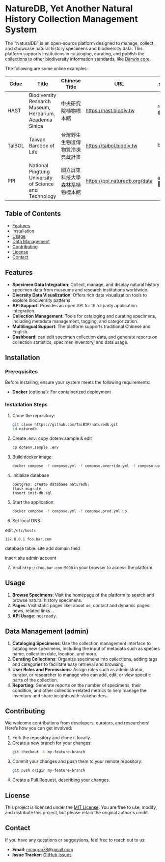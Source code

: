 # NatureDB, Yet Another Natural History Collection Management System

The "NaturalDB" is an open-source platform designed to manage, collect, and showcase natural history specimens and biodiversity data. This platform supports institutions in cataloging, curating, and publish the collections to other biodiversity information standards, like [Darwin core](https://dwc.tdwg.org/).

The following are some online examples:

| Cdoe | Title | Chinese Title | URL | status |
| ---- | ----- | --------------| --- | ------ |
| HAST | Biodiversity Research Museum, Herbarium, Academia Sinica | 中央研究院植物標本館 | https://hast.biodiv.tw | release 🟢 |
| TaiBOL | Taiwan Barcode of Life | 台灣野生生物遺傳物質冷凍典藏計畫 | https://taibol.biodiv.tw | beta🟡 |
| PPI | National Pingtung University of Science and Technology | 國立屏東科技大學森林系植物標本館 | https://ppi.naturedb.org/data | alpha 🔴 |

## Table of Contents

- [Features](#features)
- [Installation](#installation)
- [Usage](#usage)
- [Data Management](#data-management)
- [Contributing](#contributing)
- [License](#license)
- [Contact](#contact)

## Features

- **Specimen Data Integration**: Collect, manage, and display natural history specimen data from museums and research institutions worldwide.
- **Diversity Data Visualization**: Offers rich data visualization tools to explore biodiversity patterns.
- **API Support**: Provides an open API for third-party application integration.
- **Collection Management**: Tools for cataloging and curating specimens, including metadata management, tagging, and categorization.
- **Multilingual Support**: The platform supports traditional Chinese and English.
- **Dashboard**: can edit specimen collection data, and generate reports on collection statistics, specimen inventory, and data usage.

## Installation

### Prerequisites

Before installing, ensure your system meets the following requirements:

- **Docker** (optional): For containerized deployment

### Installation Steps

1. Clone the repository:
    ```bash
    git clone https://github.com/TaiBIF/naturedb.git
    cd naturedb
    ```

2. Create .env:
    copy dotenv.sample & edit
    ```bash
    cp dotenv.sample .env
    ```

3. Build docker image:
   ```bash
   docker compose -f compose.yml -f compose.override.yml -f compose.upgrade.yml build
   ```

4. Initialize database

    ```text
    postgres: create database naturedb;
    flask migrate
    insert init-db.sql
    ```

5. Start the application:
    ```bash
    docker compose -f compose.yml -f compose.prod.yml up
    ```

6. Set local DNS:

edit `/etc/hosts`

```text
127.0.0.1 foo.bar.com
```

database table: site add domain field

insert site admin account

7. Visit `http://foo.bar.com:5000` in your browser to access the platform.

## Usage

1. **Browse Specimens**: Visit the homepage of the platform to search and browse natural history specimens.
2. **Pages**: Visit static pages like: about us, contact and dynamic pages: news, related links...
3. **API Usage**: not ready.

## Data Management (admin)

1. **Cataloging Specimens**: Use the collection management interface to catalog new specimens, including the input of metadata such as species name, collection date, location, and more.
2. **Curating Collections**: Organize specimens into collections, adding tags and categories to facilitate easy retrieval and browsing.
3. **User Roles and Permissions**: Assign roles such as administrator, curator, or researcher to manage who can add, edit, or view specific parts of the collection.
4. **Reporting**: Generate reports on the number of specimens, their condition, and other collection-related metrics to help manage the inventory and share insights with stakeholders.

## Contributing

We welcome contributions from developers, curators, and researchers! Here’s how you can get involved:

1. Fork the repository and clone it locally.
2. Create a new branch for your changes:
    ```bash
    git checkout -b my-feature-branch
    ```
3. Commit your changes and push them to your remote repository:
    ```bash
    git push origin my-feature-branch
    ```
4. Create a Pull Request, describing your changes.

## License

This project is licensed under the [MIT License](LICENSE). You are free to use, modify, and distribute this project, but please retain the original author's credit.

## Contact

If you have any questions or suggestions, feel free to reach out to us:

- **Email**: moogoo78@gmail.com
- **Issue Tracker**: [GitHub Issues](https://github.com/TaiBIF/naturaldb/issues)






